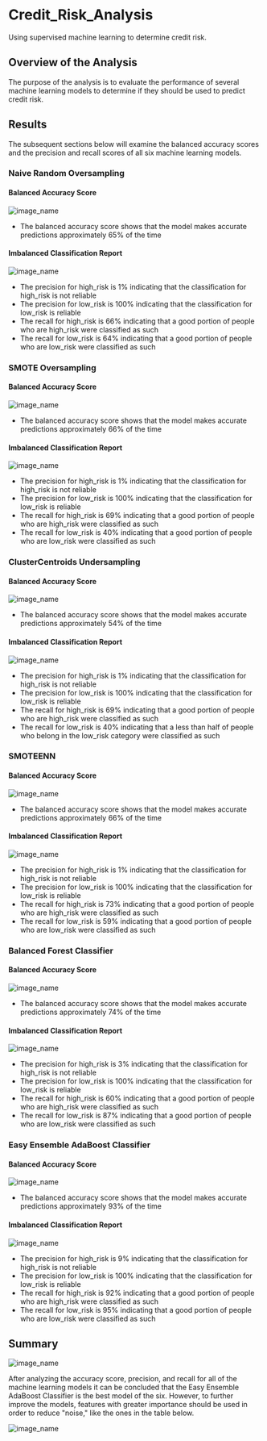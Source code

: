 # Credit_Risk_Analysis
Using supervised machine learning to determine credit risk.

## Overview of the Analysis
The purpose of the analysis is to evaluate the performance of several machine learning models to determine if they should be used to predict credit risk.

## Results
The subsequent sections below will examine the balanced accuracy scores and the precision and recall scores of all six machine learning models.

### Naive Random Oversampling

#### Balanced Accuracy Score
![image_name](https://github.com/Mugunthan24/Credit_Risk_Analysis/blob/main/Images/Naive%20Random%20Oversampling%20-%20Balanced%20Accuracy%20Score.png)

- The balanced accuracy score shows that the model makes accurate predictions approximately 65% of the time

#### Imbalanced Classification Report
![image_name](https://github.com/Mugunthan24/Credit_Risk_Analysis/blob/main/Images/Naive%20Random%20Oversampling%20-%20Imbalanced%20Classification%20Report.png)

- The precision for high_risk is 1% indicating that the classification for high_risk is not reliable
- The precision for low_risk is 100% indicating that the classification for low_risk is reliable
- The recall for high_risk is 66% indicating that a good portion of people who are high_risk were classified as such
- The recall for low_risk is 64% indicating that a good portion of people who are low_risk were classified as such

### SMOTE Oversampling

#### Balanced Accuracy Score
![image_name](https://github.com/Mugunthan24/Credit_Risk_Analysis/blob/main/Images/SMOTE%20Oversampling%20-%20Balanced%20Accuracy%20Score.png)

- The balanced accuracy score shows that the model makes accurate predictions approximately 66% of the time

#### Imbalanced Classification Report
![image_name](https://github.com/Mugunthan24/Credit_Risk_Analysis/blob/main/Images/SMOTE%20Oversampling%20-%20Imbalanced%20Classification%20Report.png)

- The precision for high_risk is 1% indicating that the classification for high_risk is not reliable
- The precision for low_risk is 100% indicating that the classification for low_risk is reliable
- The recall for high_risk is 69% indicating that a good portion of people who are high_risk were classified as such
- The recall for low_risk is 40% indicating that a good portion of people who are low_risk were classified as such

### ClusterCentroids Undersampling

#### Balanced Accuracy Score
![image_name](https://github.com/Mugunthan24/Credit_Risk_Analysis/blob/main/Images/ClusterCentroids%20Undersampling%20-%20Balanced%20Accuracy%20Score.png)

- The balanced accuracy score shows that the model makes accurate predictions approximately 54% of the time

#### Imbalanced Classification Report
![image_name](https://github.com/Mugunthan24/Credit_Risk_Analysis/blob/main/Images/ClusterCentroids%20Undersampling%20-%20Imbalanced%20Classification%20Report.png)


- The precision for high_risk is 1% indicating that the classification for high_risk is not reliable
- The precision for low_risk is 100% indicating that the classification for low_risk is reliable
- The recall for high_risk is 69% indicating that a good portion of people who are high_risk were classified as such
- The recall for low_risk is 40% indicating that a less than half of people who belong in the low_risk category were classified as such

### SMOTEENN

#### Balanced Accuracy Score
![image_name](https://github.com/Mugunthan24/Credit_Risk_Analysis/blob/main/Images/SMOTEENN%20-%20Balanced%20Accuracy%20Score.png)

- The balanced accuracy score shows that the model makes accurate predictions approximately 66% of the time

#### Imbalanced Classification Report
![image_name](https://github.com/Mugunthan24/Credit_Risk_Analysis/blob/main/Images/SMOTEENN%20-%20Imbalanced%20Accuracy%20Score.png)

- The precision for high_risk is 1% indicating that the classification for high_risk is not reliable
- The precision for low_risk is 100% indicating that the classification for low_risk is reliable
- The recall for high_risk is 73% indicating that a good portion of people who are high_risk were classified as such
- The recall for low_risk is 59% indicating that a good portion of people who are low_risk were classified as such

### Balanced Forest Classifier

#### Balanced Accuracy Score
![image_name](https://github.com/Mugunthan24/Credit_Risk_Analysis/blob/main/Images/Balanced%20Random%20Forest%20Classifier%20-%20Balanced%20Accuracy%20Score.png)

- The balanced accuracy score shows that the model makes accurate predictions approximately 74% of the time

#### Imbalanced Classification Report
![image_name](https://github.com/Mugunthan24/Credit_Risk_Analysis/blob/main/Images/Balanced%20Random%20Forest%20Classifier%20-%20Imbalanced%20Classication%20Report.png)

- The precision for high_risk is 3% indicating that the classification for high_risk is not reliable
- The precision for low_risk is 100% indicating that the classification for low_risk is reliable
- The recall for high_risk is 60% indicating that a good portion of people who are high_risk were classified as such
- The recall for low_risk is 87% indicating that a good portion of people who are low_risk were classified as such

### Easy Ensemble AdaBoost Classifier

#### Balanced Accuracy Score
![image_name](https://github.com/Mugunthan24/Credit_Risk_Analysis/blob/main/Images/Easy%20Ensemble%20Classifier%20-%20Balanced%20Accuracy%20Score.png)

- The balanced accuracy score shows that the model makes accurate predictions approximately 93% of the time

#### Imbalanced Classification Report
![image_name](https://github.com/Mugunthan24/Credit_Risk_Analysis/blob/main/Images/Easy%20Ensemble%20Classifier%20-%20Imbalanced%20Classification%20Report.png)

- The precision for high_risk is 9% indicating that the classification for high_risk is not reliable
- The precision for low_risk is 100% indicating that the classification for low_risk is reliable
- The recall for high_risk is 92% indicating that a good portion of people who are high_risk were classified as such
- The recall for low_risk is 95% indicating that a good portion of people who are low_risk were classified as such

## Summary
![image_name](https://github.com/Mugunthan24/Credit_Risk_Analysis/blob/main/Images/Sorted%20Features.png)

After analyzing the accuracy score, precision, and recall for all of the machine learning models it can be concluded that the Easy Ensemble AdaBoost Classifier is the best model of the six. However, to further improve the models, features with greater importance should be used in order to reduce "noise," like the ones in the table below.

![image_name](https://github.com/Mugunthan24/Credit_Risk_Analysis/blob/main/Images/Sorted%20Features.png)

